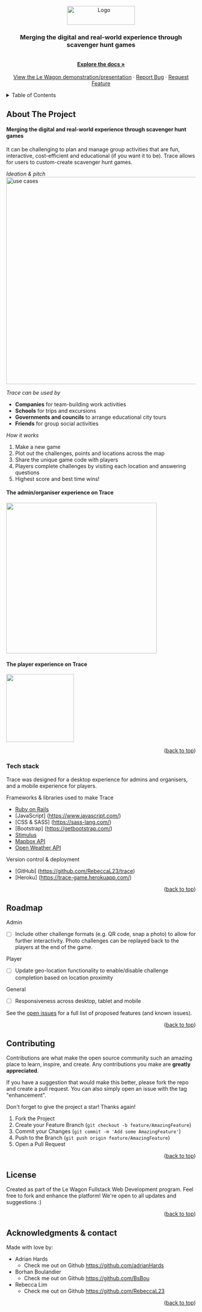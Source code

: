 <div id="top"></div>

<!-- PROJECT LOGO -->
<br />
<div align="center">
  <a href="http://www.playtracewith.me/">
    <img src="https://github.com/RebeccaL23/trace/blob/master/app/assets/images/logo.png" alt="Logo" width="180" height="50">
  </a>

  <h3 align="center">Merging the digital and real-world experience through scavenger hunt games</h3>

  <p align="center">
    <br />
    <a href="https://github.com/RebeccaL23/trace"><strong>Explore the docs »</strong></a>
    <br />
    <br />
    <a href="">View the Le Wagon demonstration/presentation</a>
    ·
    <a href="https://github.com/RebeccaL23/trace/issues">Report Bug</a>
    ·
    <a href="https://github.com/RebeccaL23/trace/issues">Request Feature</a>
  </p>
</div>

<!-- TABLE OF CONTENTS -->
<details>
  <summary>Table of Contents</summary>
  <ol>
    <li>
      <a href="#about-the-project">About the project</a>
      <ul>
        <li><a href="#built-with">Tech stack</a></li>
      </ul>
    </li>
    <li><a href="#usage">Usage</a></li>
    <li><a href="#roadmap">Roadmap</a></li>
    <li><a href="#contributing">Contributing</a></li>
    <li><a href="#license">License</a></li>
    <li><a href="#acknowledgments">Contact & Acknowledgments</a></li>
  </ol>
</details>

<!-- ABOUT THE PROJECT -->
## About The Project

#### Merging the digital and real-world experience through scavenger hunt games

It can be challenging to plan and manage group activities that are fun, interactive, cost-efficient and educational (if you want it to be). Trace allows for users to custom-create scavenger hunt games.

*Ideation & pitch*<br>
<img src="https://user-images.githubusercontent.com/17685311/175009222-8f30df8d-6d5c-435c-b3a9-181abf8796c0.jpg" alt="use cases" width="550">

*Trace can be used by*
* **Companies** for team-building work activities
* **Schools** for trips and excursions
* **Governments and councils** to arrange educational city tours
* **Friends** for group social activities

*How it works*
1. Make a new game                                                   
2. Plot out the challenges, points and locations across the map
3. Share the unique game code with players
4. Players complete challenges by visiting each location and answering questions
5. Highest score and best time wins!

####  The admin/organiser experience on Trace
<img src="https://user-images.githubusercontent.com/17685311/175007688-7eb72b23-55f3-4e28-9f74-2a014c8648d7.gif" width="400">

#### The player experience on Trace
<img src="https://user-images.githubusercontent.com/17685311/175008172-e312c2b5-c2e5-456e-bcc8-ffddd8aeb840.gif" width="180">

<p align="right">(<a href="#top">back to top</a>)</p>

### Tech stack

Trace was designed for a desktop experience for admins and organisers, and a mobile experience for players.

Frameworks & libraries used to make Trace
* [Ruby on Rails](https://rubyonrails.org/)
* [JavaScript] (https://www.javascript.com/)
* [CSS & SASS] (https://sass-lang.com/)
* [Bootstrap] (https://getbootstrap.com/)
* [Stimulus](https://stimulus.hotwired.dev/)
* [Mapbox API](https://docs.mapbox.com/api/overview/)
* [Open Weather API](https://openweathermap.org/api)

Version control & deployment
* [GitHub] (https://github.com/RebeccaL23/trace)
* [Heroku] (https://trace-game.herokuapp.com/)

<p align="right">(<a href="#top">back to top</a>)</p>

<!-- ROADMAP -->
## Roadmap

Admin 
- [ ] Include other challenge formats (e.g. QR code, snap a photo) to allow for further interactivity. Photo challenges can be replayed back to the players at the end of the game.

Player
- [ ] Update geo-location functionality to enable/disable challenge completion based on location proximity

General
- [ ] Responsiveness across desktop, tablet and mobile

See the [open issues](https://github.com/RebeccaL23/trace/issues) for a full list of proposed features (and known issues).

<p align="right">(<a href="#top">back to top</a>)</p>

<!-- CONTRIBUTING -->
## Contributing

Contributions are what make the open source community such an amazing place to learn, inspire, and create. Any contributions you make are **greatly appreciated**.

If you have a suggestion that would make this better, please fork the repo and create a pull request. You can also simply open an issue with the tag "enhancement".

Don't forget to give the project a star! Thanks again!

1. Fork the Project
2. Create your Feature Branch (`git checkout -b feature/AmazingFeature`)
3. Commit your Changes (`git commit -m 'Add some AmazingFeature'`)
4. Push to the Branch (`git push origin feature/AmazingFeature`)
5. Open a Pull Request

<p align="right">(<a href="#top">back to top</a>)</p>

<!-- LICENSE -->
## License

Created as part of the Le Wagon Fullstack Web Development program. Feel free to fork and enhance the platform! We're open to all updates and suggestions :)

<p align="right">(<a href="#top">back to top</a>)</p>

<!-- ACKNOWLEDGMENTS -->
## Acknowledgments & contact

Made with love by: 
* Adrian Hards
  * Check me out on Github https://github.com/adrianHards
* Borhan Boulandier 
  * Check me out on Github https://github.com/BsBou
* Rebecca Lim
  * Check me out on Github https://github.com/RebeccaL23

<p align="right">(<a href="#top">back to top</a>)</p>
